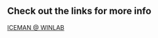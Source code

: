 ## Check out the links for more info

[ICEMAN @ WINLAB](http://summer.winlab.rutgers.edu/projects/wiki/2012/Projects/ICEMAN)
